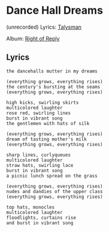 # Dance Hall Dreams

(unrecorded) 
Lyrics: [Talysman](/talysman)

Album: [Right of Reply](/right-of-reply) 

## Lyrics

    the dancehalls mutter in my dreams 

    (everything grows, everything rises) 
    the century's bursting at the seams 
    (everything grows, everything rises) 

    high kicks, swirling skirts 
    multicolored laughter 
    rose red, swirling lines 
    burst in vibrant song 
    the gentlemen with hats of silk 

    (everything grows, everything rises) 
    dream of tasting mother's milk 
    (everything grows, everything rises) 

    sharp lines, curlyqueues 
    multicolored laughter 
    straw hats, swirling lace 
    burst in vibrant song 
    a picnic lunch spread on the grass 

    (everything grows, everything rises) 
    nudes and dandies of the upper class 
    (everything grows, everything rises) 

    top hats, monocles 
    multicolored laughter 
    floodlights, curtains rise 
    and burst in vibrant song